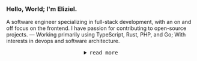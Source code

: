<h3>Hello, World; I'm Eliziel.</h3>
<p>A software engineer specializing in full-stack development, with an on and off focus on the frontend. I have passion for contributing to open-source projects. — Working primarily using TypeScript, Rust, PHP, and Go; With interests in devops and software architecture.
</p>

<details align="center">
<summary><samp>read more</samp></summary>

<h2></h2><br>

<p align="center">
<img align="center" src="https://github-profile-trophy.vercel.app/?username=yehezkieldio&theme=darkhub&no-frame=true&margin-w=20&title=Stars,Followers,Commits,Issues,MultiLanguage,Repositories">
</p>
